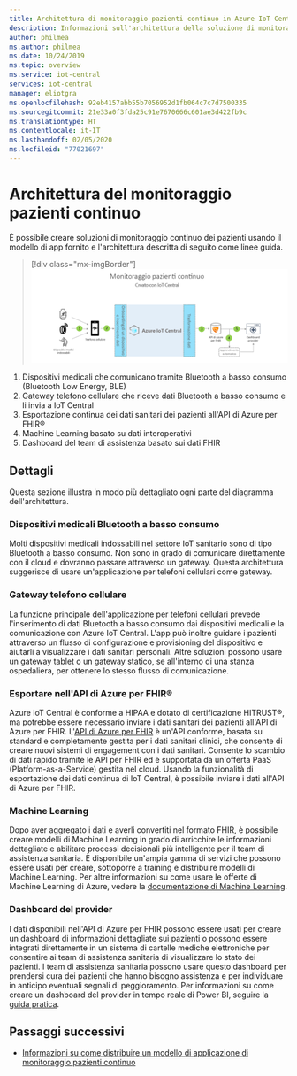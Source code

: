 ```yaml
---
title: Architettura di monitoraggio pazienti continuo in Azure IoT Central | Microsoft Docs
description: Informazioni sull'architettura della soluzione di monitoraggio pazienti continuo.
author: philmea
ms.author: philmea
ms.date: 10/24/2019
ms.topic: overview
ms.service: iot-central
services: iot-central
manager: eliotgra
ms.openlocfilehash: 92eb4157abb55b7056952d1fb064c7c7d7500335
ms.sourcegitcommit: 21e33a0f3fda25c91e7670666c601ae3d422fb9c
ms.translationtype: HT
ms.contentlocale: it-IT
ms.lasthandoff: 02/05/2020
ms.locfileid: "77021697"
---
```

# <a name="continuous-patient-monitoring-architecture"></a>Architettura del monitoraggio pazienti continuo



È possibile creare soluzioni di monitoraggio continuo dei pazienti usando il modello di app fornito e l'architettura descritta di seguito come linee guida.

>[!div class="mx-imgBorder"] 
>![Architettura di Monitoraggio pazienti continuo](media/cpm-architecture.png)

1. Dispositivi medicali che comunicano tramite Bluetooth a basso consumo (Bluetooth Low Energy, BLE)
1. Gateway telefono cellulare che riceve dati Bluetooth a basso consumo e li invia a IoT Central
1. Esportazione continua dei dati sanitari dei pazienti all'API di Azure per FHIR&reg;
1. Machine Learning basato su dati interoperativi
1. Dashboard del team di assistenza basato sui dati FHIR

## <a name="details"></a>Dettagli
Questa sezione illustra in modo più dettagliato ogni parte del diagramma dell'architettura.

### <a name="ble-medical-devices"></a>Dispositivi medicali Bluetooth a basso consumo
Molti dispositivi medicali indossabili nel settore IoT sanitario sono di tipo Bluetooth a basso consumo. Non sono in grado di comunicare direttamente con il cloud e dovranno passare attraverso un gateway. Questa architettura suggerisce di usare un'applicazione per telefoni cellulari come gateway.

### <a name="mobile-phone-gateway"></a>Gateway telefono cellulare
La funzione principale dell'applicazione per telefoni cellulari prevede l'inserimento di dati Bluetooth a basso consumo dai dispositivi medicali e la comunicazione con Azure IoT Central. L'app può inoltre guidare i pazienti attraverso un flusso di configurazione e provisioning del dispositivo e aiutarli a visualizzare i dati sanitari personali. Altre soluzioni possono usare un gateway tablet o un gateway statico, se all'interno di una stanza ospedaliera, per ottenere lo stesso flusso di comunicazione.

### <a name="export-to-azure-api-for-fhirreg"></a>Esportare nell'API di Azure per FHIR&reg;
Azure IoT Central è conforme a HIPAA e dotato di certificazione HITRUST&reg;, ma potrebbe essere necessario inviare i dati sanitari dei pazienti all'API di Azure per FHIR. L'[API di Azure per FHIR](../../healthcare-apis/overview.md) è un'API conforme, basata su standard e completamente gestita per i dati sanitari clinici, che consente di creare nuovi sistemi di engagement con i dati sanitari. Consente lo scambio di dati rapido tramite le API per FHIR ed è supportata da un'offerta PaaS (Platform-as-a-Service) gestita nel cloud. Usando la funzionalità di esportazione dei dati continua di IoT Central, è possibile inviare i dati all'API di Azure per FHIR.

### <a name="machine-learning"></a>Machine Learning
Dopo aver aggregato i dati e averli convertiti nel formato FHIR, è possibile creare modelli di Machine Learning in grado di arricchire le informazioni dettagliate e abilitare processi decisionali più intelligente per il team di assistenza sanitaria. È disponibile un'ampia gamma di servizi che possono essere usati per creare, sottoporre a training e distribuire modelli di Machine Learning. Per altre informazioni su come usare le offerte di Machine Learning di Azure, vedere la [documentazione di Machine Learning](../../machine-learning/index.yml).

### <a name="provider-dashboard"></a>Dashboard del provider
I dati disponibili nell'API di Azure per FHIR possono essere usati per creare un dashboard di informazioni dettagliate sui pazienti o possono essere integrati direttamente in un sistema di cartelle mediche elettroniche per consentire ai team di assistenza sanitaria di visualizzare lo stato dei pazienti. I team di assistenza sanitaria possono usare questo dashboard per prendersi cura dei pazienti che hanno bisogno assistenza e per individuare in anticipo eventuali segnali di peggioramento. Per informazioni su come creare un dashboard del provider in tempo reale di Power BI, seguire la [guida pratica](howto-health-data-triage.md).

## <a name="next-steps"></a>Passaggi successivi
* [Informazioni su come distribuire un modello di applicazione di monitoraggio pazienti continuo](tutorial-continuous-patient-monitoring.md)